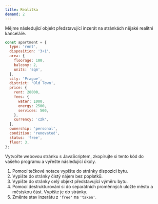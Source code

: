 ```yaml
---
title: Realitka
demand: 2
---
```


Mějme následující objekt představující inzerát na stránkách nějaké realitní kanceláře.

```js
const apartment = {
  type: 'rent',
  disposition: '3+1',
  area: {
    floorage: 100,
    balcony: 2,
    units: 'sqm',
  },
  city: 'Prague',
  district: 'Old Town',
  price: {
    rent: 28000,
    fees: {
      water: 1000,
      energy: 2500,
      services: 560,
    },
    currency: 'czk',
  },
  ownership: 'personal',
  condition: 'renovated',
  status: 'free',
  floor: 3,
};
```

Vytvořte webovou stránku s JavaScriptem, zkopírujte si tento kód do vašeho programu a vyřešte následující úkoly.

1. Pomocí tečkové notace vypište do stránky dispozici bytu.
1. Vypište do stránky čistý nájem bez poplatků.
1. Vypište do stránky celý objekt představující výměru bytu.
1. Pomocí destrukturování si do separátních proměnných uložte město a městskou část. Vypište je do stránky.
1. Změnte stav inzerátu z `'free'` na `'taken'`.
